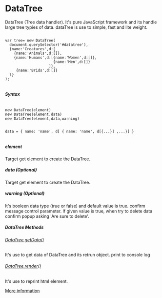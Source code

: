 # DataTree
DataTree (Tree data handler). It's pure JavaScript framework and its handle large tree typies of data. dataTree is use to simple, fast and lite weight.
                  
<pre><code>
var tree= new DataTree(
  document.querySelector('#datatree'),
  {name:'Creatures',d:[
    {name:'Animals',d:[]},
    {name:'Humans',d:[{name:'Women',d:[]},
                      {name:'Men',d:[]}
                    ]},
     {name:'Brids',d:[]}
  ]}
);
 </code></pre>
 <h5>Syntax</h5>
 <pre><code>
new DataTree(element)
new DataTree(element,data)
new DataTree(element,data,warning)

data = { name: 'name', d[ { name: 'name', d[{...}] ,...}] }
</code></pre>
                
<h5>element</h5>
<p>Target get element to create the DataTree.</p>
<h5>data (Optional)</h5>
<p>Target get element to create the DataTree.</p>
<h5>warning (Optional)</h5>
<p>It's booleen data type (true or false) and default value is true. confirm message control parameter. If given value is true, when try to delete data confirm popup asking 'Are sure to delete'. </p>
<h5>DataTree Methods</h5>
<h6><u>DataTree.getData()</u></h6>
<p>It's use to get data of DataTree and its retrun object. print to console log </p>
<h6><u>DataTree.render()</u></h6>
<p>It's use to reprint html element.</p>
<a target="_blank" href="#" >More information</a>
